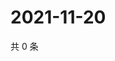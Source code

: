 # 2021-11-20

共 0 条

<!-- BEGIN WEIBO -->
<!-- 最后更新时间 Sat Nov 20 2021 23:14:00 GMT+0800 (China Standard Time) -->

<!-- END WEIBO -->
